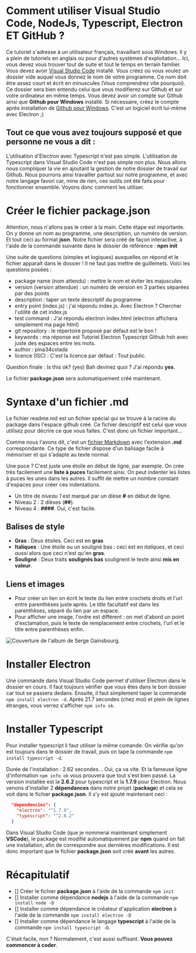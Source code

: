 # Comment utiliser Visual Studio Code, NodeJs, Typescript, Electron ET GitHub ? 

Ce tutoriel s'adresse à un utilisateur français, travaillant sous Windows. Il y a plein de tutoriels en anglais ou pour d'autres systèmes d'exploitation... Ici, vous devez vous trouver tout de suite et tout le temps en terrain familier. 
Vous devez avoir [Visual Studio Code](https://code.visualstudio.com/) installé. Vous créez où vous voulez un dossier vide auquel vous donnez le nom de votre programme. Ce nom doit être assez court et écrit en minuscules (Vous comprendrez vite pourquoi). Ce dossier sera bien entendu celui que vous modifierez sur Github et sur votre ordinateur en même temps.
Vous devez avoir un compte sur Github ainsi que **Github pour Windows** installé. Si nécessaire, créez le compte après installation de [Github pour Windows](https://desktop.github.com/). C'est un logiciel écrit lui-même avec Electron ;) 

## Tout ce que vous avez toujours supposé et que personne ne vous a dit :

L'utilisation d'Electron avec Typescript n'est pas simple. L'utilisation de Typescript dans Visual Studio Code n'est pas simple non plus. Nous allons nous compliquer la vie en ajoutant la gestion de notre dossier de travail sur Github. Nous pourrons ainsi travailler partout sur notre programme, et avec notre langage favori car, mine de rien, ces outils ont été faits pour fonctionner ensemble. Voyons donc comment les utiliser.

# Créer le fichier __package.json__

Attention, nous n'allons pas le créer à la main. Cette étape est importante. On y donne un nom au programme, une description, un numéro de version. Et tout ceci au format **json**. Notre fichier sera créé de façon interactive, à l'aide de la commande suivante dans le dossier de référence : **npm init**
 
 Une suite de questions (simples et logiques) auxquelles on répond et le fichier apparait dans le dossier ! 
 Il ne faut pas mettre de guillemets. Voici les questions posées :
 - package name (nom attendu) : mettre le nom et éviter les majuscules
 - version (version attendue) : un numéro de version en 3 parties séparées par des points
 - description : taper un texte descriptif du programme
 - entry point (index.js) : j'ai répondu index.js. Avec Electron ? Chercher l'utilité de cet index.js
 - test command : J'ai répondu electron index.html (electron affichera simplement ma page html)
 - git repository : le répertoire proposé par défaut est le bon !
 - keywords : ma réponse est Tutoriel Electron Typescript Github hsh avec juste des espaces entre les mots.
 - author : pina34colada
 - licence (ISC) : C'est la licence par défaut : Tout public.
 
Question finale : Is this ok? (yes) Bah devinez quoi ? J'ai répondu __yes__.

Le fichier **package.json** sera automatiquement créé maintenant.

# Syntaxe d'un fichier .md 
 
Le fichier readme.md est un fichier spécial qui se trouve à la racine du package dans l'espace github créé. Ce fichier descriptif est celui que vous utilisez pour décrire ce que vous faites. C'est donc un fichier important... 

Comme nous l'avons dit, c'est un [fichier Markdown](https://fr.wikipedia.org/wiki/Markdown) avec l'extension **.md** correspondante. Ce type de fichier dispose d'un balisage facile à mémoriser et qui s'adapte au texte normal. 
 
Une puce ? C'est juste une étoile en début de ligne, par exemple. On crée très facilement une **liste à puces** facilement ainsi. On peut indenter les listes à puces les unes dans les autres. Il suffit de mettre un nombre constant d'espaces pour créer ces indentations. 

* Un titre de *niveau 1* est marqué par un dièse **#** en début de ligne. 
* Niveau 2 : 2 dièses (**##**). 
* Niveau 4 : **####**. Oui, c'est facile.

## Balises de style 
* **Gras** : Deux étoiles. Ceci est en **gras**
* **Italiques** : Une étoile ou un souligné bas : ceci est en *italiques*, et ceci _aussi_ alors que ceci n'est qu'en **gras**.
* **Souligné** : Deux traits __soulignés bas__ soulignent le texte ainsi __mis en valeur__.
## Liens et images
* Pour créer un lien on écrit le texte du lien entre crochets droits et l'url entre parenthèses juste après. Le _title_ facultatif est dans les parenthèses, séparé du lien par un espace.
* Pour afficher une image, l'ordre est différent : on met d'abord un point d'exclamation, puis le texte de remplacement entre crochets, l'url et le title entre parenthèses enfin. 

![Couverture de l'album de Serge Gainsbourg](http://pina34colada.free.fr/img/gainsbourg.jpg).

# Installer Electron 

Une commande dans Visual Studio Code permet d'utiliser Electron dans le dossier en cours. Il faut toujours vérifier que vous êtes dans le bon dossier car tout se passera dedans. Ensuite, il faut simplement taper la commande
`npm install electron -d`.
Après 21.7 secondes (chez moi) et plein de lignes étranges, vous verrez s'afficher `npm info ok`.

# Installer Typescript

Pour installer typescript il faut utiliser la même comande. On vérifie qu'on est toujours dans le dossier de travail, puis on tape la commande 
`npm install typescript -d`. 

Durée de l'installation : 2.62 secondes... Oui, ça va vite. 
Et la fameuse ligne d'information `npm info ok` vous prouvera que tout s'est bien passé.
La version installée est la **2.6.2** pour typescript et la **1.7.9** pour Electron.
Nous venons d'installer 2 __dépendances__ dans notre projet (__package__) et cela se voit dans le fichier **package.json**.
Il s'y est ajouté maintenant ceci : 
```json
  "dependencies": {
    "electron": "^1.7.9",
    "typescript": "^2.6.2"
  }
```  
Dans Visual Studio Code (que je nommerai maintenant simplement __VSCode__), le package est modifié automatiquement par **npm** quand on fait une installation, afin de correspondre aux dernières modifications. Il est donc important que le fichier **package.json** soit créé __avant__ les autres. 

# Récapitulatif 

* [] Créer le fichier **package.json** à l'aide de la commande `npm init`
* [] Installer comme dépendance **nodejs** à l'aide de la commande `npm install node -D`
* [] Installer comme dépendance le créateur d'application **electron** à l'aide de la commande `npm install electron -D`
* [] Installer comme dépendance le langage **typescript**  à l'aide de la commande `npm install typescript -D`.

C'était facile, non ? Normalement, c'est aussi suffisant. __Vous pouvez commencer à coder__.
